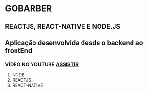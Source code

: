 # GOBARBER

## REACTJS, REACT-NATIVE E NODE.JS


## **Aplicação desenvolvida desde o backend ao frontEnd**
### VÍDEO NO YOUTUBE [ASSISTIR](https://www.youtube.com/watch?v=b5KSBVBwP24&t=6s)
1. NODE
2. REACTJS
3. REACT-NATIVE
